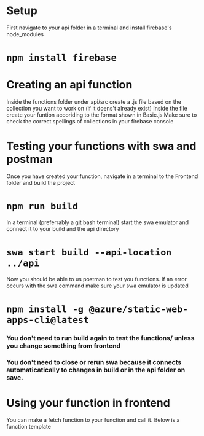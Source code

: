 # Setup
<!--  -->
First navigate to your api folder in a terminal and install firebase's node_modules
# `npm install firebase`
<!--  -->

# Creating an api function
<!--  -->
Inside the functions folder under api/src create a .js file based on the collection you want to work on (if it doens't already exist)
Inside the file create your funtion accoriding to the format shown in Basic.js
Make sure to check the correct spellings of collections in your firebase console
<!--  -->


# Testing your functions with swa and postman
<!--  -->
Once you have created your function, navigate in a terminal to the Frontend folder and  build the project
# `npm run build`
In a terminal (preferrably a git bash terminal) start the swa emulator and connect it to your build and the api directory
# `swa start build --api-location ../api`
Now you should be able to us postman to test you functions.
If an error occurs with the swa command make sure your swa emulator is updated
# `npm install -g @azure/static-web-apps-cli@latest`
### You don't need to run build again to test the functions/ unless you change something from frontend
### You don't need to close or rerun swa because it connects automaticatically to changes in build or in the api folder on save.
<!--  -->

# Using your function in frontend
<!--  -->
You can make a fetch function to your function and call it.
Below is a function template

<!-- const fetchEvents = async (arguments) =>{
    try {
        // Using relative URL
        const response = await fetch('/api/Basic', {
            method: 'GET',
            headers: {
                'Content-Type': 'application/json'
            }
        });

        if (!response.ok) {
            throw new Error(`HTTP error! status: ${response.status}`);
        }

        const data = await response.json();
        console.log('Data received from Azure Function:', data);
        return data;
    } catch (error) {
        console.error('Error fetching data:', error);
        return null;
    }
} 
-->

<!--  -->
